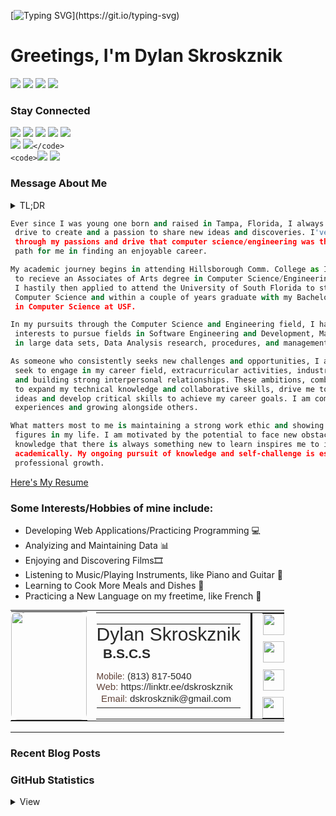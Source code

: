 <!---
dskroskznik/dskroskznik is a ✨ special ✨ repository because its `README.md` (this file) appears on your GitHub profile.
You can click the Preview link to take a look at your changes.
--->
[![Typing SVG](https://readme-typing-svg.demolab.com?font=Fira+Code&weight=500&size=25&duration=3500&pause=500&color=02D9F7&repeat=true&random=false&width=435&lines=Welcome+To+My+GitHub+Page!)](https://git.io/typing-svg)
# Greetings, I'm Dylan Skroskznik 
<img src="https://komarev.com/ghpvc/?username=dskroskznik&color=blue&abbreviated=true&label=PROFILE+VIEWS"/> <img src="https://visitor-badge.laobi.icu/badge?page_id=dskroskznik.dskroskznik"/> <img src="https://img.shields.io/github/followers/dskroskznik?logo=github"/> <img src="https://img.shields.io/github/stars/dskroskznik?logo=github"/>


### Stay Connected 

<code>[![](https://img.shields.io/static/v1?style=for-the-badge&label=website&message=dylan%20s.&labelColor=1e90ff&color=white)](https://linktr.ee/dskroskznik)</code>
 <code>[![](https://img.shields.io/badge/follow-33333?style=for-the-badge&logo=github&label=github&labelColor=000&color=white)](https://github.com/dskroskznik)</code> 
 <code>[![](https://img.shields.io/badge/LinkedIn-0077B5?style=for-the-badge&logo=linkedin&logoColor=white)](https://www.linkedin.com/in/dylan-skroskznik/)</code>
<code>[![](https://img.shields.io/badge/Medium-111111?style=for-the-badge&logo=medium&logoColor=white)](https://medium.com/)</code> 
<code>[![](https://img.shields.io/badge/leetcode-FFA200?style=for-the-badge&logo=Leetcode&logoColor=black)](https://leetcode.com/u/dskroskznik/)</code> 
<br/> 
<code>[![](https://img.shields.io/badge/Gmail-DC1410?style=for-the-badge&logo=Gmail&logoColor=white)](mailto:dskroskznik@gmail.com)</code> 
<code>[![](https://img.shields.io/badge/twitter/X-black?style=for-the-badge&logo=x&logoColor=white)](https://x.com/skroskznik_)</code> 
<code>[![](https://img.shields.io/badge/Facebook-001fff?style=for-the-badge&logo=facebook&logoColor=white)](https://www.facebook.com/dylan-skroskroznik)</code> 
<code>[![](https://img.shields.io/badge/discord-4169f1?style=for-the-badge&logo=discord&logoColor=white)](discord.com/users/368455378117328896)</code>


### Message About Me
<details>
<summary> TL;DR </summary>

- Driven to create and passionate about sharing new discoveries.
- Graduated with a Bachelors Degree in Computer Science @ Univ. of South Florida.
- CS Areas of Interest include Software Development, Machine Learning, Data Analysis & Data Management.
- Hobbies include programming, analyzing data, viewing sports, watching films, playing/listening to music, cooking.
- Currently pursuing interests in entry level/full-time positions in the Computer Science and Engineering fields. 
- [Here's My Resume](/Official_Resume_Dylan_S.pdf)

</details>

```py
Ever since I was young one born and raised in Tampa, Florida, I always had the 
 drive to create and a passion to share new ideas and discoveries. I've uncovered 
 through my passions and drive that computer science/engineering was the right 
 path for me in finding an enjoyable career.

My academic journey begins in attending Hillsborough Comm. College as I studied 
 to recieve an Associates of Arts degree in Computer Science/Engineering. 
 I hastily then applied to attend the University of South Florida to study 
 Computer Science and within a couple of years graduate with my Bachelor's Degree 
 in Computer Science at USF. 

In my pursuits through the Computer Science and Engineering field, I have 
 interests to pursue fields in Software Engineering and Development, Machine Learning 
 in large data sets, Data Analysis research, procedures, and management of data and software.

As someone who consistently seeks new challenges and opportunities, I actively 
 seek to engage in my career field, extracurricular activities, industry/social news, 
 and building strong interpersonal relationships. These ambitions, combined with my desire 
 to expand my technical knowledge and collaborative skills, drive me to pursue innovative 
 ideas and develop critical skills to achieve my career goals. I am committed to creating new learning    
 experiences and growing alongside others.

What matters most to me is maintaining a strong work ethic and showing respect for myself, my peers, and the key
 figures in my life. I am motivated by the potential to face new obstacles and uncover hidden potential. The
 knowledge that there is always something new to learn inspires me to improve and refine the skills I've gained
 academically. My ongoing pursuit of knowledge and self-challenge is essential for personal and 
 professional growth.

```
[Here's My Resume](/Official_Resume_Dylan_S.pdf)

### Some Interests/Hobbies of mine include:
 - Developing Web Applications/Practicing Programming 💻 
 - Analyizing and Maintaining Data 📊 
 - Enjoying and Discovering Films🎞
 - Listening to Music/Playing Instruments, like Piano and Guitar 🎹 
 - Learning to Cook More Meals and Dishes 🥘
 - Practicing a New Language on my freetime, like French 🥖
<!-- Business Card --->
<!DOCTYPE html>
  <html xmlns="http://www.w3.org/1999/xhtml">
    <head>
        <meta http-equiv="Content-Type" content="text/html;charset=utf-8">
    </head>
    <body>
        <table id="zs-output-sig" border="0" cellpadding="0" cellspacing="0"
            style="font-family:Arial,Helvetica,sans-serif;line-height:0px;font-size:1px;padding:0px!important;border-spacing:0px;margin:0px;border-collapse:collapse; width:550px;">
            <tbody><tr></tr>
                <tr><td style="padding:0px!important;">
                        <table id="inner-table" border="0" cellpadding="0" cellspacing="0"
                            style="font-family:Arial,Helvetica,sans-serif;line-height:0px;font-size:1px;padding:0px!important;border-spacing:0px;margin:0px;border-collapse:collapse;">
                            <tbody><tr><td width="121" style="padding-right: 14px;">
                                        <table border="0" cellpadding="0" cellspacing="0"
                                            style="font-family:Arial,Helvetica,sans-serif;line-height:0px;font-size:1px;padding:0px!important;border-spacing:0px;margin:0px;border-collapse:collapse;">
                                            <tbody><tr><td style="border-collapse: collapse; line-height: 0px; padding-right: 1px;">
                                                        <p style="margin: 0.04px;">
                                                            <img height="173" width="121" alt="image" border="0"
                                                                src="https://img2.gimm.io/51a7a667-d6c4-44b2-a3b6-500ab3d1c52f/-/crop/271x386/85,32/-/preview/-/resize/242x346/image.png"
                                                                style="border-radius:10px; ms-border-radius:10px; webkit-border-radius:10px; o-border-radius:10px; khtml-border-radius:10px; moz-border-radius:10px;">
                                                        </p>
                                                    </td></tr></tbody>
                                        </table>
                                    </td>
                                    <td style="padding:0px!important;">
                                        <table border="0" cellpadding="0" cellspacing="0"
                                            style="font-family:Arial,Helvetica,sans-serif;line-height:0px;font-size:1px;padding:0px!important;border-spacing:0px;margin:0px;border-collapse:collapse;">
                                            <tbody><tr><td style="padding-right: 16px;">
                                                        <table border="0" cellpadding="0" cellspacing="0"
                                                            style="font-family:Arial,Helvetica,sans-serif;line-height:0px;font-size:1px;padding:0px!important;border-spacing:0px;margin:0px;border-collapse:collapse;">
                                                            <tbody><tr><td style="border-collapse:collapse;font-family:Calibri,Helvetica,sans-serif;font-size:30px;font-style:normal;line-height:32px;font-weight:400;padding:0px!important;">
                                                                        <p style="margin: 0.04px;"><span style="font-family:Calibri,Helvetica,sans-serif;font-size:30px;font-style:normal;line-height:32px;font-weight:400;color:#282828;display:inline;">Dylan Skroskznik</span>
                                                                        </p></td></tr>
                                                                <tr><td style="border-collapse: collapse; font-family: Calibri, Helvetica, sans-serif; font-size: 21px; font-style: normal; line-height: 23px; font-weight: 700; padding-bottom: 16px;">
                                                                        <p style="margin: 0.04px;"><span style="font-family:Calibri,Helvetica,sans-serif;font-size:21px;font-style:normal;line-height:23px;font-weight:700;color:#282828;display:inline;">B.S.C.S</span>
                                                                        </p></td></tr>
                                                                <tr><td style="border-collapse:collapse;font-family:Calibri,Helvetica,sans-serif;font-size:15px;font-style:normal;line-height:17px;font-weight:400;padding:0px!important;">
                                                                        <p style="margin: 0.04px;"><span style="font-family:Calibri,Helvetica,sans-serif;font-size:14px;font-style:normal;line-height:16px;font-weight:400;color:#5e4036;display:inline;">Mobile:</span><span style="font-family:Calibri,Helvetica,sans-serif;font-size:15px;font-style:normal;line-height:17px;font-weight:400;color:#282828;display:inline;"> (813) 817-5040</span>
                                                                        </p></td></tr>
                                                                <tr><td style="border-collapse:collapse;font-family:Calibri,Helvetica,sans-serif;font-size:15px;font-style:normal;line-height:17px;font-weight:400;padding:0px!important;">
                                                                        <p style="margin: 0.04px;"><span style="font-family:Calibri,Helvetica,sans-serif;font-size:15px;font-style:normal;line-height:17px;font-weight:400;color:#5e4036;display:inline;">Web:</span><span style="font-family:Calibri,Helvetica,sans-serif;font-size:15px;font-style:normal;line-height:17px;font-weight:400;color:#282828;display:inline;"> https://linktr.ee/dskroskznik</span>
                                                                        </p></td></tr>
                                                                <tr><td style="border-collapse: collapse; font-family: Calibri, Helvetica, sans-serif; font-size: 15px; font-style: normal; line-height: 17px; font-weight: 400; padding-bottom: 6px;">
                                                                        <p style="margin: 0.04px;"><span style="font-family:Calibri,Helvetica,sans-serif;font-size:15px;font-style:normal;line-height:17px;font-weight:400;color:#5e4036;display:inline;">Email:</span><span style="font-family:Calibri,Helvetica,sans-serif;font-size:15px;font-style:normal;line-height:17px;font-weight:400;color:#282828;display:inline;"> dskroskznik@gmail.com</span>
                                                                        </p></td></tr>
                                                            </tbody>
                                                        </table>
                                                    </td>
                                                    <td
                                                        style="border-collapse:collapse;background-color:#000001;width:3px;vertical-align:super;padding:0px!important;">
                                                    </td>
                                                    <td style="border-collapse:collapse;padding-right:16px;"></td>
                                                    <td style="padding:0px!important;">
                                                        <table border="0" cellpadding="0" cellspacing="0"
                                                            style="font-family:Arial,Helvetica,sans-serif;line-height:0px;font-size:1px;padding:0px!important;border-spacing:0px;margin:0px;border-collapse:collapse;">
                                                            <tbody>
                                                                <tr>
                                                                    <td style="padding-bottom: 10px;">
                                                                        <p style="margin: 0.04px;"><a
                                                                                style="font-size:0px;line-height:0px;"
                                                                                target="_blank" rel="nofollow"
                                                                                href="https://github.com/dskroskznik"><img
                                                                                    height="34" width="34" alt="github"
                                                                                    border="0"
                                                                                    src="https://img1.gimm.io/assets/social/96/171616/4/github.png"></a>
                                                                        </p>
                                                                    </td>
                                                                </tr>
                                                                <tr>
                                                                    <td style="padding-bottom: 10px;">
                                                                        <p style="margin: 0.04px;"><a
                                                                                style="font-size:0px;line-height:0px;"
                                                                                target="_blank" rel="nofollow"
                                                                                href="https://x.com/skroskznik_"><img
                                                                                    height="34" width="34" alt="twitter"
                                                                                    border="0"
                                                                                    src="https://img1.gimm.io/assets/social/96/000000/4/twitter.png"></a>
                                                                        </p>
                                                                    </td>
                                                                </tr>
                                                                <tr>
                                                                    <td style="padding-bottom: 10px;">
                                                                        <p style="margin: 0.04px;"><a
                                                                                style="font-size:0px;line-height:0px;"
                                                                                target="_blank" rel="nofollow"
                                                                                href="https://www.linkedin.com/in/dylan-skroskznik/"><img
                                                                                    height="34" width="34"
                                                                                    alt="linkedin" border="0"
                                                                                    src="https://img1.gimm.io/assets/social/96/000000/4/linkedin.png"></a>
                                                                        </p>
                                                                    </td>
                                                                </tr>
                                                                <tr>
                                                                    <td style="padding:0px!important;">
                                                                        <p style="margin: 0.04px;"><a
                                                                                style="font-size:0px;line-height:0px;"
                                                                                target="_blank" rel="nofollow"
                                                                                href="https://medium.com/@dskroskznik/about"><img
                                                                                    height="34" width="34" alt="medium"
                                                                                    border="0"
                                                                                    src="https://img1.gimm.io/assets/social/96/native/4/medium.png"></a>
                                                                        </p>
                                                                    </td>
                                                                </tr>
                                                            </tbody>
                                                        </table></td></tr></tbody>
                                        </table></td></tr></tbody>
                        </table></td></tr>
                <tr>
                    <td style="border-collapse:collapse;padding-bottom:16px;"><span></span></td>
                </tr>
                <tr>
                    <td style="border-collapse:collapse">
                    </td>
                </tr>
            </tbody>
        </table>
    </body>
  </html>
  
### Recent Blog Posts
<!--START_SECTION:medium-->
<!--END_SECTION:medium-->

### GitHub Statistics 

<details><summary> View </summary>

| GitHub Statstics | Programming Languages used |
|--|--|
| ![](https://github-readme-stats.vercel.app/api?username=dskroskznik&show_icons=true&rank_icon=percentile&include_all_commits=true&theme=github_dark) | [![Top Langs Dylan Used Dark Only](https://github-readme-stats.vercel.app/api/top-langs/?username=dskroskznik&layout=compact&langs_count=10&theme=dark)](https://github.com/dskroskznik/github-readme-stats#gh-dark-mode-only) |

| GitHub Profile Details | GitHub Profile Trophies | 
|--|--|
| ![](https://stats.justsong.cn/api/github?username=dskroskznik)| ![](https://github-profile-trophy.vercel.app/?username=dskroskznik&&title=Repositories,Commits,MultiLanguage&column=3&margin-w=3&margin-h=20) |

| GitHub README activity |
|--|
| [![](https://streak-stats.demolab.com?user=dskroskznik&theme=dark&hide_border=true&date_format=%5BY.%5Dn.j&card_width=500&card_height=170&fire=0FA7EB)](https://git.io/streak-stats) |

| LeetCode Progress | 
|--|
| ![LeetCode Stats](https://leetcard.jacoblin.cool/dskroskznik?theme=wtf&font=Roboto) | 

<!--[![Top Langs Dylan Used Light Only](https://github-readme-stats.vercel.app/api/top-langs/?username=dskroskznik&layout=donut&langs_count=8&theme=light#gh-light-only-mode)](https://github.com/dskroskznik/github-readme-stats#gh-light-mode-only)
--> 

</details>
<br />
<br />

